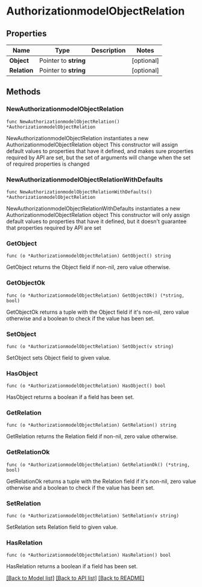 # AuthorizationmodelObjectRelation

## Properties

Name | Type | Description | Notes
------------ | ------------- | ------------- | -------------
**Object** | Pointer to **string** |  | [optional] 
**Relation** | Pointer to **string** |  | [optional] 

## Methods

### NewAuthorizationmodelObjectRelation

`func NewAuthorizationmodelObjectRelation() *AuthorizationmodelObjectRelation`

NewAuthorizationmodelObjectRelation instantiates a new AuthorizationmodelObjectRelation object
This constructor will assign default values to properties that have it defined,
and makes sure properties required by API are set, but the set of arguments
will change when the set of required properties is changed

### NewAuthorizationmodelObjectRelationWithDefaults

`func NewAuthorizationmodelObjectRelationWithDefaults() *AuthorizationmodelObjectRelation`

NewAuthorizationmodelObjectRelationWithDefaults instantiates a new AuthorizationmodelObjectRelation object
This constructor will only assign default values to properties that have it defined,
but it doesn't guarantee that properties required by API are set

### GetObject

`func (o *AuthorizationmodelObjectRelation) GetObject() string`

GetObject returns the Object field if non-nil, zero value otherwise.

### GetObjectOk

`func (o *AuthorizationmodelObjectRelation) GetObjectOk() (*string, bool)`

GetObjectOk returns a tuple with the Object field if it's non-nil, zero value otherwise
and a boolean to check if the value has been set.

### SetObject

`func (o *AuthorizationmodelObjectRelation) SetObject(v string)`

SetObject sets Object field to given value.

### HasObject

`func (o *AuthorizationmodelObjectRelation) HasObject() bool`

HasObject returns a boolean if a field has been set.

### GetRelation

`func (o *AuthorizationmodelObjectRelation) GetRelation() string`

GetRelation returns the Relation field if non-nil, zero value otherwise.

### GetRelationOk

`func (o *AuthorizationmodelObjectRelation) GetRelationOk() (*string, bool)`

GetRelationOk returns a tuple with the Relation field if it's non-nil, zero value otherwise
and a boolean to check if the value has been set.

### SetRelation

`func (o *AuthorizationmodelObjectRelation) SetRelation(v string)`

SetRelation sets Relation field to given value.

### HasRelation

`func (o *AuthorizationmodelObjectRelation) HasRelation() bool`

HasRelation returns a boolean if a field has been set.


[[Back to Model list]](../README.md#documentation-for-models) [[Back to API list]](../README.md#documentation-for-api-endpoints) [[Back to README]](../README.md)


